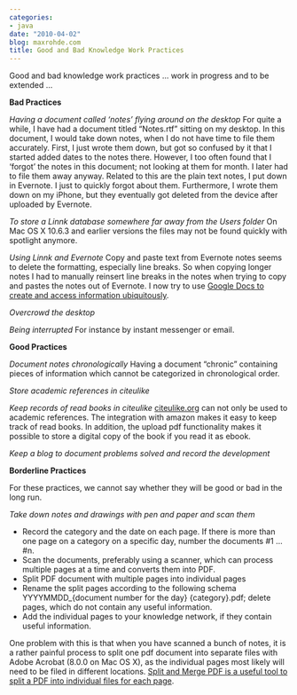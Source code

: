 ```yaml
---
categories:
- java
date: "2010-04-02"
blog: maxrohde.com
title: Good and Bad Knowledge Work Practices
---
```


Good and bad knowledge work practices ... work in progress and to be extended ...

**Bad Practices**

_Having a document called ‘notes’ flying around on the desktop_ For quite a while, I have had a document titled “Notes.rtf” sitting on my desktop. In this document, I would take down notes, when I do not have time to file them accurately. First, I just wrote them down, but got so confused by it that I started added dates to the notes there. However, I too often found that I ‘forgot’ the notes in this document; not looking at them for month. I later had to file them away anyway. Related to this are the plain text notes, I put down in Evernote. I just to quickly forgot about them. Furthermore, I wrote them down on my iPhone, but they eventually got deleted from the device after uploaded by Evernote.

_To store a Linnk database somewhere far away from the Users folder_ On Mac OS X 10.6.3 and earlier versions the files may not be found quickly with spotlight anymore.

_Using Linnk and Evernote_ Copy and paste text from Evernote notes seems to delete the formatting, especially line breaks. So when copying longer notes I had to manually reinsert line breaks in the notes when trying to copy and pastes the notes out of Evernote. I now try to use [Google Docs to create and access information ubiquitously](http://maxrohde.com/2010/04/04/google-docs-ubiquitous-information-authoring-and-publishing/).

_Overcrowd the desktop_

_Being interrupted_ For instance by instant messenger or email.

**Good Practices**

_Document notes chronologically_ Having a document “chronic” containing pieces of information which cannot be categorized in chronological order.

_Store academic references in citeulike_

_Keep records of read books in citeulike_ [citeulike.org](http://citeulike.org) can not only be used to academic references. The integration with amazon makes it easy to keep track of read books. In addition, the upload pdf functionality makes it possible to store a digital copy of the book if you read it as ebook.

_Keep a blog to document problems solved and record the development_

**Borderline Practices**

For these practices, we cannot say whether they will be good or bad in the long run.

_Take down notes and drawings with pen and paper and scan them_

- Record the category and the date on each page. If there is more than one page on a category on a specific day, number the documents #1 ... #n.
- Scan the documents, preferably using a scanner, which can process multiple pages at a time and converts them into PDF.
- Split PDF document with multiple pages into individual pages
- Rename the split pages according to the following schema YYYYMMDD\_{document number for the day} {category}.pdf; delete pages, which do not contain any useful information.
- Add the individual pages to your knowledge network, if they contain useful information.

One problem with this is that when you have scanned a bunch of notes, it is a rather painful process to split one pdf document into separate files with Adobe Acrobat (8.0.0 on Mac OS X), as the individual pages most likely will need to be filed in different locations. [Split and Merge PDF is a useful tool to split a PDF into individual files for each page](http://maxrohde.com/2010/04/10/software-pdf-split-and-merge/).